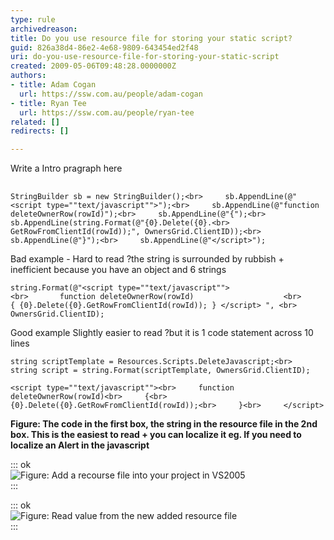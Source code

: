 ```yaml
---
type: rule
archivedreason: 
title: Do you use resource file for storing your static script?
guid: 826a38d4-86e2-4e68-9809-643454ed2f48
uri: do-you-use-resource-file-for-storing-your-static-script
created: 2009-05-06T09:48:28.0000000Z
authors:
- title: Adam Cogan
  url: https://ssw.com.au/people/adam-cogan
- title: Ryan Tee
  url: https://ssw.com.au/people/ryan-tee
related: []
redirects: []

---
```


Write a Intro pragraph here  
<!--endintro-->

##  


```
StringBuilder sb = new StringBuilder();<br>     sb.AppendLine(@"<script type=""text/javascript"">");<br>     sb.AppendLine(@"function deleteOwnerRow(rowId)");<br>     sb.AppendLine(@"{");<br>     sb.AppendLine(string.Format(@"{0}.Delete({0}.<br>        GetRowFromClientId(rowId));", OwnersGrid.ClientID));<br>     sb.AppendLine(@"}");<br>     sb.AppendLine(@"</script>");
```

Bad example - Hard to read ?the string is surrounded by rubbish + inefficient because you have an object and 6 strings 



```
string.Format(@"<script type=""text/javascript"">                  <br>       function deleteOwnerRow(rowId)                    <br>      { {0}.Delete({0}.GetRowFromClientId(rowId)); } </script> ", <br>       OwnersGrid.ClientID);
```

Good example Slightly easier to read ?but it is 1 code statement across 10 lines 

```
string scriptTemplate = Resources.Scripts.DeleteJavascript;<br>     string script = string.Format(scriptTemplate, OwnersGrid.ClientID);
```



```
<script type=""text/javascript""><br>     function deleteOwnerRow(rowId)<br>     {<br>            {0}.Delete({0}.GetRowFromClientId(rowId));<br>     }<br>     </script>
```


**Figure: The code in the first box, the string in the resource file in the 2nd box. This is the easiest to read + you can localize it eg. If you need to localize an Alert in the javascript**

::: ok  
![Figure: Add a recourse file into your project in VS2005](CreateResource\_small.jpg)  
:::

::: ok  
![Figure: Read value from the new added resource file](ReadResource\_small.jpg)  
:::
